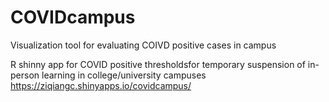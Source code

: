 # COVIDcampus
Visualization tool for evaluating COIVD positive cases in campus

R shinny app for COVID positive thresholdsfor temporary suspension of in-person learning in college/university campuses
https://ziqiangc.shinyapps.io/covidcampus/